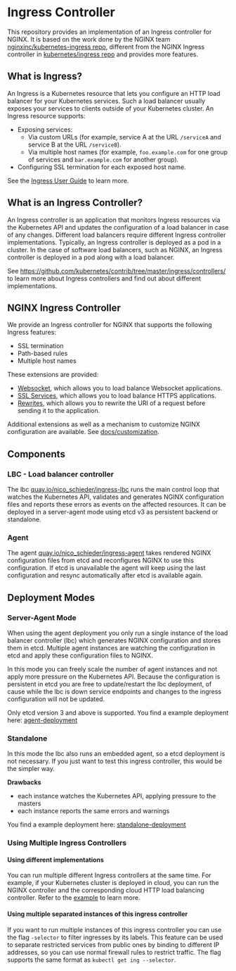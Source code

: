 # Ingress Controller

This repository provides an implementation of an Ingress controller for NGINX. It is based on the work done by the NGINX team [nginxinc/kubernetes-ingress repo](https://github.com/nginxinc/kubernetes-ingress), different from the NGINX Ingress controller in [kubernetes/ingress repo](https://github.com/kubernetes/ingress) and provides more features.

## What is Ingress?

An Ingress is a Kubernetes resource that lets you configure an HTTP load balancer for your Kubernetes services. Such a load balancer usually exposes your services to clients outside of your Kubernetes cluster. An Ingress resource supports:
* Exposing services:
    * Via custom URLs (for example, service A at the URL `/serviceA` and service B at the URL `/serviceB`).
    * Via multiple host names (for example, `foo.example.com` for one group of services and `bar.example.com` for another group).
* Configuring SSL termination for each exposed host name.

See the [Ingress User Guide](http://kubernetes.io/docs/user-guide/ingress/) to learn more.

## What is an Ingress Controller?

An Ingress controller is an application that monitors Ingress resources via the Kubernetes API and updates the configuration of a load balancer in case of any changes. Different load balancers require different Ingress controller implementations. Typically, an Ingress controller is deployed as a pod in a cluster. In the case of software load balancers, such as NGINX, an Ingress controller is deployed in a pod along with a load balancer.

See https://github.com/kubernetes/contrib/tree/master/ingress/controllers/ to learn more about Ingress controllers and find out about different implementations.

## NGINX Ingress Controller

We provide an Ingress controller for NGINX that supports the following Ingress features:
* SSL termination
* Path-based rules
* Multiple host names

These extensions are provided:
* [Websocket](docs/websocket), which allows you to load balance Websocket applications.
* [SSL Services](docs/ssl-services), which allows you to load balance HTTPS applications.
* [Rewrites](docs/rewrites), which allows you to rewrite the URI of a request before sending it to the application.

Additional extensions as well as a mechanism to customize NGINX configuration are available.
See [docs/customization](docs/customization).

## Components

### LBC - Load balancer controller

The lbc [quay.io/nico_schieder/ingress-lbc](https://quay.io/repository/nico_schieder/ingress-lbc) runs the main control loop that watches the Kubernetes API, validates and generates NGINX configuration files and reports these errors as events on the affected resources. It can be deployed in a server-agent mode using etcd v3 as persistent backend or standalone.

### Agent

The agent [quay.io/nico_schieder/ingress-agent](https://quay.io/repository/nico_schieder/ingress-agent) takes rendered NGINX configuration files from etcd and reconfigures NGINX to use this configuration. If etcd is unavailable the agent will keep using the last configuration and resync automatically after etcd is available again.

## Deployment Modes

### Server-Agent Mode

When using the agent deployment you only run a single instance of the load balancer controller (lbc) which generates NGINX configuration and stores them in etcd. Multiple agent instances are watching the configuration in etcd and apply these configuration files to NGINX.

In this mode you can freely scale the number of agent instances and not apply more pressure on the Kubernetes API.
Because the configuration is persistent in etcd you are free to update/restart the lbc deployment, of cause while the lbc is down service endpoints and changes to the ingress configuration will not be updated.

Only etcd version 3 and above is supported.
You find a example deployment here: [agent-deployment](docs/agent-deployment.yml)

### Standalone

In this mode the lbc also runs an embedded agent, so a etcd deployment is not necessary. If you just want to test this ingress controller, this would be the simpler way.

**Drawbacks**
- each instance watches the Kubernetes API, applying pressure to the masters
- each instance reports the same errors and warnings

You find a example deployment here: [standalone-deployment](docs/standalone-deployment.yml)

### Using Multiple  Ingress Controllers

#### Using different implementations

You can run multiple different Ingress controllers at the same time. For example, if your Kubernetes cluster is deployed in cloud, you can run the NGINX controller and the corresponding cloud HTTP load balancing controller. Refer to the [example](docs/multiple-ingress-controllers) to learn more.

#### Using multiple separated instances of this ingress controller

If you want to run multiple instances of this ingress controller you can use the flag `-selector` to filter ingresses by its labels. This feature can be used to separate restricted services from public ones by binding to different IP addresses, so you can use normal firewall rules to restrict traffic.
The flag supports the same format as `kubectl get ing --selector`.
